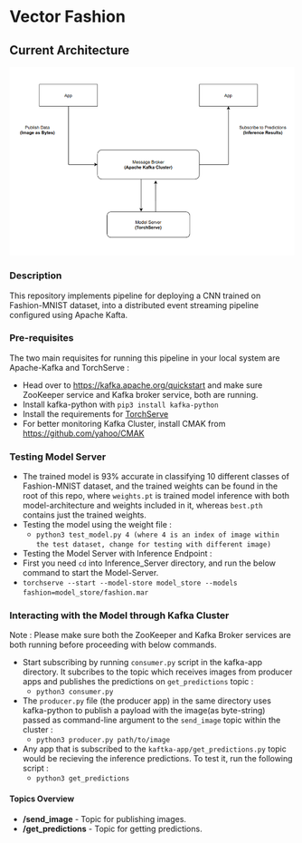 # Vector Fashion

## Current Architecture

![Pipeline 0.1](https://github.com/venkateshtata/Fashion-Vector/blob/main/model_arch.png)

### Description

This repository implements pipeline for deploying a CNN trained on Fashion-MNIST dataset, into a distributed event streaming pipeline configured using Apache Kafta.



### Pre-requisites

The two main requisites for running this pipeline in your local system are Apache-Kafka and TorchServe :

* Head over to https://kafka.apache.org/quickstart and make sure ZooKeeper service and Kafka broker service, both are running.
* Install kafka-python with `pip3 install kafka-python`
* Install the requirements for [TorchServe](https://github.com/pytorch/serve)
* For better monitoring Kafka Cluster, install CMAK from https://github.com/yahoo/CMAK

### Testing Model Server

* The trained model is 93% accurate in classifying 10 different classes of Fashion-MNIST dataset, and the trained weights can be found in the root of this repo, where `weights.pt` is trained model inference with both model-architecture and weights included in it, whereas `best.pth` contains just the trained weights.
* Testing the model using the weight file :
  * `python3 test_model.py 4 (where 4 is an index of image within the test dataset, change for testing with different image)`
*  Testing the Model Server with Inference Endpoint :
  * First you need `cd` into Inference_Server directory, and run the below command to start the Model-Server.
  * `torchserve --start --model-store model_store --models fashion=model_store/fashion.mar`

### Interacting with the Model through Kafka Cluster

Note : Please make sure both the ZooKeeper and Kafka Broker services are both running before proceeding with below commands.

* Start subscribing by running `consumer.py` script in the kafka-app directory. It subcribes to the topic which receives images from producer apps and publishes the predictions on `get_predictions` topic :
  * `python3 consumer.py` 
* The `producer.py` file (the producer app) in the same directory uses kafka-python to publish a payload with the image(as byte-string) passed as command-line argument to the `send_image` topic within the cluster :
  * `python3 producer.py path/to/image`
* Any app that is subscribed to the `kaftka-app/get_predictions.py` topic would be recieving the inference predictions. To test it, run the following script : 
  * `python3 get_predictions` 

#### Topics Overview
- **/send_image** - Topic for publishing images.
- **/get_predictions** - Topic for getting predictions.
